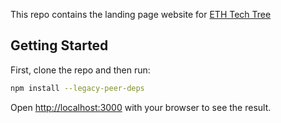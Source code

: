 This repo contains the landing page website for [ETH Tech Tree](https://github.com/BuidlGuidl/eth-tech-tree)

## Getting Started

First, clone the repo and then run:

```bash
npm install --legacy-peer-deps
```

Open [http://localhost:3000](http://localhost:3000) with your browser to see the result.
